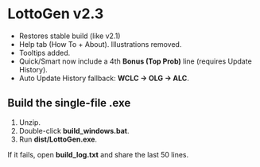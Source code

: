 # LottoGen v2.3

- Restores stable build (like v2.1)
- Help tab (How To + About). Illustrations removed.
- Tooltips added.
- Quick/Smart now include a 4th **Bonus (Top Prob)** line (requires Update History).
- Auto Update History fallback: **WCLC → OLG → ALC**.

## Build the single-file .exe
1) Unzip.
2) Double-click **build_windows.bat**.
3) Run **dist/LottoGen.exe**.

If it fails, open **build_log.txt** and share the last 50 lines.
